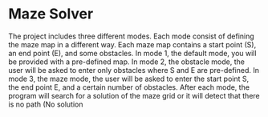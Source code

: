 # Maze Solver
The project includes three different modes. Each mode consist of defining the maze map in a different way. Each maze map contains a start point (S), an end point (E), and some obstacles.
In mode 1, the default mode, you will be provided with a pre-defined map. In mode 2, the obstacle mode, the user will be asked to enter only obstacles where S and E are pre-defined. In mode 3, the maze mode, the user will be asked to enter the start point S, the end point E, and a certain number of obstacles.
After each mode, the program will search for a solution of the maze grid or it will detect that there is no path (No solution
